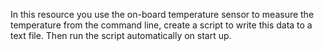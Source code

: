 In this resource you use the on-board temperature sensor to measure the temperature from the command line, create a script to write this data to a text file.  Then run the script automatically on start up.

